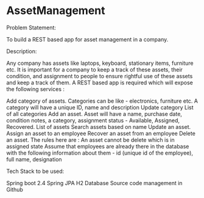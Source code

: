 # AssetManagement


Problem Statement: 

To build a REST based app for asset management in a company. 

Description:

Any company has assets like laptops, keyboard, stationary items, furniture etc. It is important for a company to keep a track of these assets, their condition,
and assignment to people to ensure rightful use of these assets and keep a track of them.  A REST based app is required which will expose the following services :

Add category of assets. Categories can be like - electronics, furniture etc. A category will have a unique ID, name and description
Update category 
List of all categories 
Add an asset. Asset will have a name, purchase date, condition notes, a category, assignment status - Available, Assigned, Recovered. 
List of assets
Search assets based on name 
Update an asset. 
Assign an asset to an employee 
Recover an asset from an employee 
Delete an asset.  The rules here are : An asset cannot be delete which is in assigned state 
Assume that employees are already there in the database with the following information about them - id (unique id of the employee), full name, designation

Tech Stack to be used:

Spring boot 2.4 
Spring JPA
H2 Database 
Source code management in Github 
